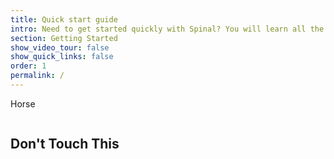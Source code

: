 ```yaml
---
title: Quick start guide
intro: Need to get started quickly with Spinal? You will learn all the basics in just minutes.
section: Getting Started
show_video_tour: false
show_quick_links: false
order: 1
permalink: /
---
```


Horse

<img src="https://upload.wikimedia.org/wikipedia/commons/thumb/f/f4/Mary_Magdalene_church_in_Gramond_08.jpg/500px-Mary_Magdalene_church_in_Gramond_08.jpg" alt="">

<h2>Don't Touch This</h2>
